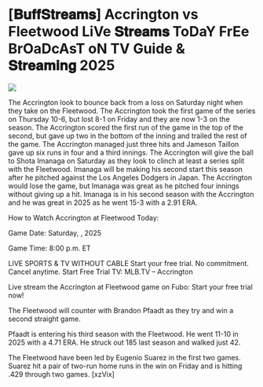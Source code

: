 #  [𝐁𝐮𝐟𝐟𝐒𝐭𝐫𝐞𝐚𝐦𝐬] Accrington vs Fleetwood LiVe 𝐒𝐭𝐫𝐞𝐚𝐦𝐬 ToDaY FrEe BrOaDcAsT oN TV Guide & 𝐒𝐭𝐫𝐞𝐚𝐦𝐢𝐧𝐠  2025  
  
  
[![](https://i.imgur.com/qSNzIqt.png)](https://movie.rssnews.media/xgFKJZaL.php)  
  
The Accrington look to bounce back from a loss on Saturday night when they take on the Fleetwood. The Accrington took the first game of the series on Thursday 10-6, but lost 8-1 on Friday and they are now 1-3 on the season. The Accrington scored the first run of the game in the top of the second, but gave up two in the bottom of the inning and trailed the rest of the game. The Accrington managed just three hits and Jameson Taillon gave up six runs in four and a third innings. The Accrington will give the ball to Shota Imanaga on Saturday as they look to clinch at least a series split with the Fleetwood. Imanaga will be making his second start this season after he pitched against the Los Angeles Dodgers in Japan. The Accrington would lose the game, but Imanaga was great as he pitched four innings without giving up a hit. Imanaga is in his second season with the Accrington and he was great in 2025 as he went 15-3 with a 2.91 ERA.

How to Watch Accrington at Fleetwood Today:

Game Date: Saturday, , 2025

Game Time: 8:00 p.m. ET

LIVE SPORTS & TV WITHOUT CABLE
Start your free trial. No commitment. Cancel anytime.
Start Free Trial
TV: MLB.TV – Accrington

Live stream the Accrington at Fleetwood game on Fubo: Start your free trial now!

The Fleetwood will counter with Brandon Pfaadt as they try and win a second straight game.

Pfaadt is entering his third season with the Fleetwood. He went 11-10 in 2025 with a 4.71 ERA. He struck out 185 last season and walked just 42.

The Fleetwood have been led by Eugenio Suarez in the first two games. Suarez hit a pair of two-run home runs in the win on Friday and is hitting .429 through two games. [xzVix]